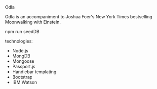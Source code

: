 Odla

Odla is an accompaniment to Joshua Foer's New York Times bestselling Moonwalking with Einstein.

npm run seedDB


technologies:

- Node.js
- MongDB
- Mongoose
- Passport.js
- Handlebar templating
- Bootstrap
- IBM Watson
